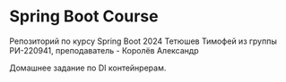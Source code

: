 <h1>Spring Boot Course</h1>

Репозиторий по курсу Spring Boot 2024 
Тетюшев Тимофей из группы РИ-220941, преподаватель - Королёв Александр

Домашнее задание по DI контейнрерам.

